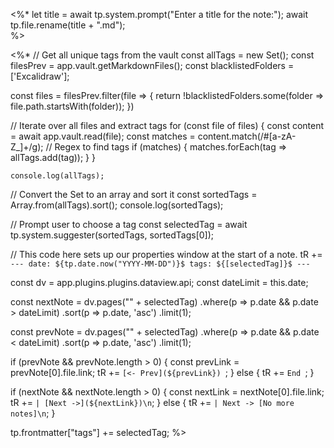 <%* 
let title = await tp.system.prompt("Enter a title for the note:");
await tp.file.rename(title + ".md");  
%>

<%*
  // Get all unique tags from the vault
  const allTags = new Set();
  const filesPrev = app.vault.getMarkdownFiles();
  const blacklistedFolders = ['Excalidraw'];

  

  const files = filesPrev.filter(file => {
	  return !blacklistedFolders.some(folder => file.path.startsWith(folder));
  })
  
  // Iterate over all files and extract tags
  for (const file of files) {
    const content = await app.vault.read(file);
    const matches = content.match(/#[a-zA-Z_]+/g); // Regex to find tags
    if (matches) {
      matches.forEach(tag => allTags.add(tag));
    }
  }

	console.log(allTags);
  // Convert the Set to an array and sort it
  const sortedTags = Array.from(allTags).sort();
	console.log(sortedTags);

  // Prompt user to choose a tag
  const selectedTag = await tp.system.suggester(sortedTags, sortedTags[0]);

// This code here sets up our properties window at the start of a note.
 tR += `---
  date: ${tp.date.now("YYYY-MM-DD")}$
  tags: ${[selectedTag]}$
  ---` 

  const dv = app.plugins.plugins.dataview.api;
  const dateLimit = this.date;

  const nextNote = dv.pages("" + selectedTag)
  .where(p => p.date && p.date > dateLimit)
  .sort(p => p.date, 'asc')
  .limit(1);
  
  const prevNote = dv.pages("" + selectedTag)
  .where(p => p.date && p.date < dateLimit)
  .sort(p => p.date, 'asc')
  .limit(1);


  if (prevNote && prevNote.length > 0) {
    const prevLink = prevNote[0].file.link;
    tR += `[<- Prev](${prevLink}) `;
  } else {
    tR += `End `;
  }

  if (nextNote && nextNote.length > 0) {
    const nextLink = nextNote[0].file.link;
    tR += `| [Next ->](${nextLink})\n`;
  } else {
    tR += `| Next -> [No more notes]\n`;
  }

 tp.frontmatter["tags"] += selectedTag;
%>









